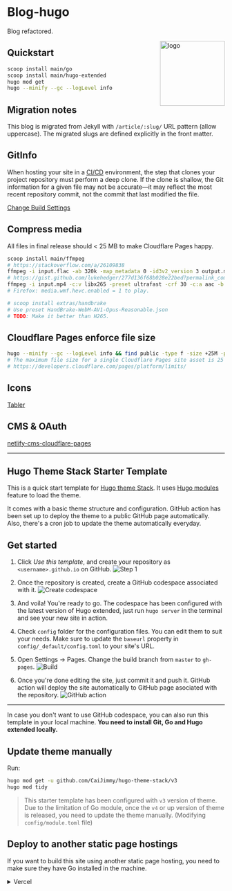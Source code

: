 # Blog-hugo

Blog refactored.

<img align="right" width="150" alt="logo" src="https://user-images.githubusercontent.com/5889006/190859553-5b229b4f-c476-4cbd-928f-890f5265ca4c.png">

## Quickstart

```bash
scoop install main/go
scoop install main/hugo-extended
hugo mod get
hugo --minify --gc --logLevel info
```

## Migration notes

This blog is migrated from Jekyll with `/article/:slug/` URL pattern (allow uppercase). The migrated slugs are defined explicitly in the front matter.

## GitInfo

When hosting your site in a [CI/CD](https://gohugo.io/quick-reference/glossary/#cicd) environment, the step that clones your project repository must perform a deep clone. If the clone is shallow, the Git information for a given file may not be accurate—it may reflect the most recent repository commit, not the commit that last modified the file.

[Change Build Settings](https://gohugo.io/methods/page/gitinfo/#hosting-considerations)

## Compress media

All files in final release should < 25 MB to make Cloudflare Pages happy.

```bash
scoop install main/ffmpeg
# https://stackoverflow.com/a/26109838
ffmpeg -i input.flac -ab 320k -map_metadata 0 -id3v2_version 3 output.mp3
# https://gist.github.com/lukehedger/277d136f68b028e22bed?permalink_comment_id=4436587#gistcomment-4436587
ffmpeg -i input.mp4 -c:v libx265 -preset ultrafast -crf 30 -c:a aac -b:a 250k output.mp4
# Firefox: media.wmf.hevc.enabled = 1 to play.

# scoop install extras/handbrake
# Use preset HandBrake-WebM-AV1-Opus-Reasonable.json
# TODO: Make it better than H265.
```

## Cloudflare Pages enforce file size

```bash
hugo --minify --gc --logLevel info && find public -type f -size +25M -print -exec rm -vf {} \;
# The maximum file size for a single Cloudflare Pages site asset is 25 MiB.
# https://developers.cloudflare.com/pages/platform/limits/
```

## Icons

[Tabler](https://tabler.io/icons)

## CMS & OAuth

[netlify-cms-cloudflare-pages](https://github.com/i40west/netlify-cms-cloudflare-pages)

---

## Hugo Theme Stack Starter Template

This is a quick start template for [Hugo theme Stack](https://github.com/CaiJimmy/hugo-theme-stack). It uses [Hugo modules](https://gohugo.io/hugo-modules/) feature to load the theme.

It comes with a basic theme structure and configuration. GitHub action has been set up to deploy the theme to a public GitHub page automatically. Also, there's a cron job to update the theme automatically everyday.

## Get started

1. Click _Use this template_, and create your repository as `<username>.github.io` on GitHub.
   ![Step 1](https://user-images.githubusercontent.com/5889006/156916624-20b2a784-f3a9-4718-aa5f-ce2a436b241f.png)

2. Once the repository is created, create a GitHub codespace associated with it.
   ![Create codespace](https://user-images.githubusercontent.com/5889006/156916672-43b7b6e9-4ffb-4704-b4ba-d5ca40ffcae7.png)

3. And voila! You're ready to go. The codespace has been configured with the latest version of Hugo extended, just run `hugo server` in the terminal and see your new site in action.

4. Check `config` folder for the configuration files. You can edit them to suit your needs. Make sure to update the `baseurl` property in `config/_default/config.toml` to your site's URL.

5. Open Settings -> Pages. Change the build branch from `master` to `gh-pages`.
   ![Build](https://github.com/namanh11611/hugo-theme-stack-starter/assets/16586200/12c763cd-bead-4923-b610-8788f388fcb5)

6. Once you're done editing the site, just commit it and push it. GitHub action will deploy the site automatically to GitHub page asociated with the repository.
   ![GitHub action](https://user-images.githubusercontent.com/5889006/156916881-90b8bb9b-1925-4e60-9d7a-8026cda729bf.png)

---

In case you don't want to use GitHub codespace, you can also run this template in your local machine. **You need to install Git, Go and Hugo extended locally.**

## Update theme manually

Run:

```bash
hugo mod get -u github.com/CaiJimmy/hugo-theme-stack/v3
hugo mod tidy
```

> This starter template has been configured with `v3` version of theme. Due to the limitation of Go module, once the `v4` or up version of theme is released, you need to update the theme manually. (Modifying `config/module.toml` file)

## Deploy to another static page hostings

If you want to build this site using another static page hosting, you need to make sure they have Go installed in the machine.

<details>
  <summary>Vercel</summary>
  
You need to overwrite build command to install manually Go:

```plain
amazon-linux-extras install golang1.11 && hugo --gc --minify
```

![](https://user-images.githubusercontent.com/5889006/156917172-01e4d418-3469-4ffb-97e4-a905d28b8424.png)

If you are using Node.js 20, you need to overwrite the install command to install manually Go:

```plain
dnf install -y golang
```

![image](https://github.com/zhi-yi-huang/hugo-theme-stack-starter/assets/83860323/777c1109-dfc8-4893-9db7-1305ec027cf5)

Make sure also to specify Hugo version in the environment variable `HUGO_VERSION` (Use the latest version of Hugo extended):

![Environment variable](https://user-images.githubusercontent.com/5889006/156917212-afb7c70d-ab85-480f-8288-b15781a462c0.png)

</details>
